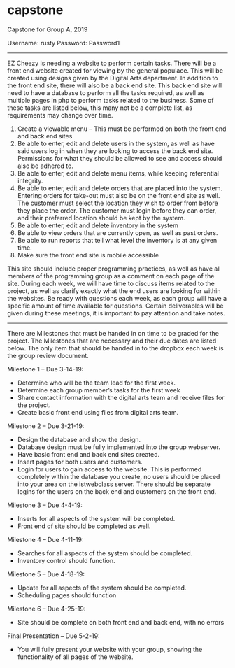 # capstone

Capstone for Group A, 2019

Username: rusty
Password: Password1

------

EZ Cheezy is needing a website to perform certain tasks. There will be a front end website
created for viewing by the general populace. This will be created using designs given by the Digital Arts
department. In addition to the front end site, there will also be a back end site. This back end site will
need to have a database to perform all the tasks required, as well as multiple pages in php to perform
tasks related to the business. Some of these tasks are listed below, this many not be a complete list, as
requirements may change over time.

1) Create a viewable menu – This must be performed on both the front end and back end sites
2) Be able to enter, edit and delete users in the system, as well as have said users log in when they
are looking to access the back end site. Permissions for what they should be allowed to see and
access should also be adhered to.
3) Be able to enter, edit and delete menu items, while keeping referential integrity.
4) Be able to enter, edit and delete orders that are placed into the system. Entering orders for
take-out must also be on the front end site as well. The customer must select the location they
wish to order from before they place the order. The customer must login before they can order,
and their preferred location should be kept by the system.
5) Be able to enter, edit and delete inventory in the system
6) Be able to view orders that are currently open, as well as past orders.
7) Be able to run reports that tell what level the inventory is at any given time.
8) Make sure the front end site is mobile accessible

This site should include proper programming practices, as well as have all members of the programming
group as a comment on each page of the site. During each week, we will have time to discuss items
related to the project, as well as clarify exactly what the end users are looking for within the websites. Be ready with questions each week, as each group will have a specific amount of time available for
questions. Certain deliverables will be given during these meetings, it is important to pay attention and
take notes.

-----

There are Milestones that must be handed in on time to be graded for the project. The Milestones that
are necessary and their due dates are listed below. The only item that should be handed in to the
dropbox each week is the group review document.

Milestone 1 – Due 3-14-19:
- Determine who will be the team lead for the first week.
- Determine each group member’s tasks for the first week
- Share contact information with the digital arts team and receive files for the project.
- Create basic front end using files from digital arts team.

Milestone 2 – Due 3-21-19:
- Design the database and show the design.
- Database design must be fully implemented into the group webserver.
- Have basic front end and back end sites created.
- Insert pages for both users and customers.
- Login for users to gain access to the website. This is performed completely within the database you create, no users should be placed into your area on the istwebclass server. There should be separate logins for the users on the back end and customers on the front end.

Milestone 3 – Due 4-4-19:
- Inserts for all aspects of the system will be completed.
- Front end of site should be completed as well.

Milestone 4 – Due 4-11-19:
- Searches for all aspects of the system should be completed.
- Inventory control should function.

Milestone 5 – Due 4-18-19:
- Update for all aspects of the system should be completed.
- Scheduling pages should function

Milestone 6 – Due 4-25-19:
- Site should be complete on both front end and back end, with no errors

Final Presentation – Due 5-2-19:
- You will fully present your website with your group, showing the functionality of all pages of the website.
